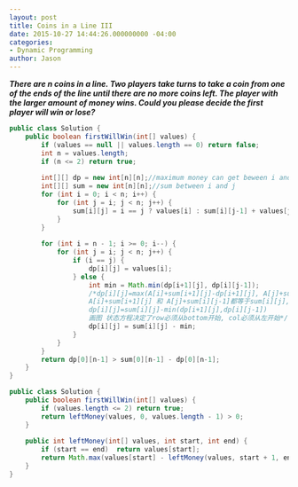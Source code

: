 ```yaml
---
layout: post
title: Coins in a Line III
date: 2015-10-27 14:44:26.000000000 -04:00
categories:
- Dynamic Programming
author: Jason
---
```

<p><strong><em>There are n coins in a line. Two players take turns to take a coin from one of the ends of the line until there are no more coins left. The player with the larger amount of money wins. Could you please decide the first player will win or lose?</em></strong></p>


``` java
public class Solution {
    public boolean firstWillWin(int[] values) {
        if (values == null || values.length == 0) return false;
        int n = values.length;
        if (n <= 2) return true;
        
        int[][] dp = new int[n][n];//maximum money can get beween i and j
        int[][] sum = new int[n][n];//sum between i and j
        for (int i = 0; i < n; i++) {
            for (int j = i; j < n; j++) {
                sum[i][j] = i == j ? values[i] : sum[i][j-1] + values[j];
            }
        }
        
        for (int i = n - 1; i >= 0; i--) {
            for (int j = i; j < n; j++) {
                if (i == j) {
                    dp[i][j] = values[i];
                } else {
                    int min = Math.min(dp[i+1][j], dp[i][j-1]);
                    /*dp[i][j]=max(A[i]+sum[i+1][j]-dp[i+1][j], A[j]+sum[i][j-1]-dp[i][j-1])
                    A[i]+sum[i+1][j] 和 A[j]+sum[i][j-1]都等于sum[i][j],因此最后公式成为：
                    dp[i][j]=sum[i][j]-min(dp[i+1][j],dp[i][j-1])
                    画图 状态方程决定了row必须从bottom开始, col必须从左开始*/
                    dp[i][j] = sum[i][j] - min;
                }
            }
        }
        return dp[0][n-1] > sum[0][n-1] - dp[0][n-1];
    }
}
```
``` java
public class Solution {
    public boolean firstWillWin(int[] values) {
        if (values.length <= 2) return true;
        return leftMoney(values, 0, values.length - 1) > 0;
    }
    
    public int leftMoney(int[] values, int start, int end) {
        if (start == end)  return values[start];
        return Math.max(values[start] - leftMoney(values, start + 1, end), values[end] - leftMoney(values, start, end - 1));
    }
}
```
